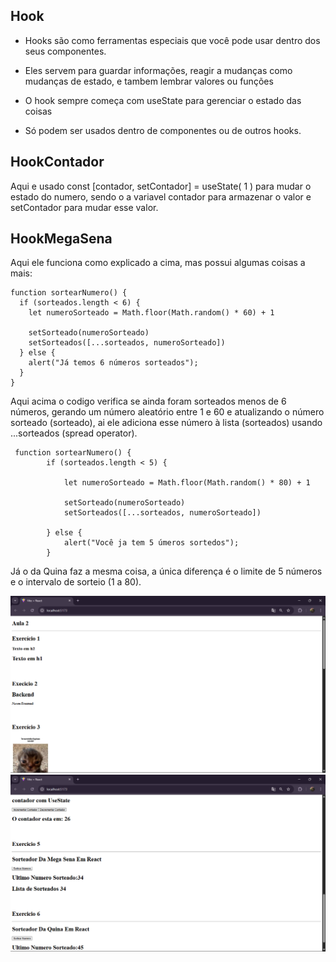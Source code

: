 ## Hook

* Hooks são como ferramentas especiais que você pode usar dentro dos seus componentes.

* Eles servem para guardar informações, reagir a mudanças como mudanças de estado, e tambem lembrar valores ou funções

* O hook sempre começa com useState para gerenciar o  estado das coisas

* Só podem ser usados dentro de componentes ou de outros hooks.


## HookContador

 Aqui e usado const [contador, setContador] = useState( 1 ) para mudar o estado do numero, sendo o a variavel contador para armazenar o valor e setContador para mudar esse valor.



## HookMegaSena

Aqui ele funciona como explicado a cima, mas possui algumas coisas a mais:

```
function sortearNumero() {
  if (sorteados.length < 6) {
    let numeroSorteado = Math.floor(Math.random() * 60) + 1

    setSorteado(numeroSorteado)
    setSorteados([...sorteados, numeroSorteado])
  } else {
    alert("Já temos 6 números sorteados");
  }
}
```

Aqui acima o codigo verifica se ainda foram sorteados menos de 6 números, gerando um número aleatório entre 1 e 60 e atualizando o número sorteado (sorteado), ai ele adiciona esse número à lista (sorteados) usando ...sorteados (spread operator).

```
 function sortearNumero() {
        if (sorteados.length < 5) {

            let numeroSorteado = Math.floor(Math.random() * 80) + 1

            setSorteado(numeroSorteado)
            setSorteados([...sorteados, numeroSorteado])

        } else {
            alert("Você ja tem 5 úmeros sortedos");
        }
```

Já o da Quina faz a mesma coisa, a única diferença é o limite de 5 números e o intervalo de sorteio (1 a 80).



![alt text](image.png)
![alt text](image-1.png)